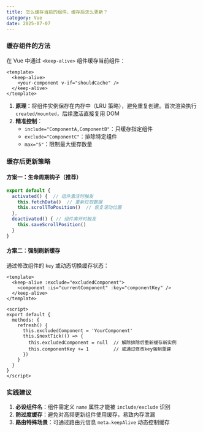 ```yaml
---
title: 怎么缓存当前的组件，缓存后怎么更新？
category: Vue
date: 2025-07-07
---
```

### 缓存组件的方法
在 Vue 中通过 `<keep-alive>` 组件缓存当前组件：
```vue
<template>
  <keep-alive>
    <your-component v-if="shouldCache" /> 
  </keep-alive>
</template>
```
1. **原理**：将组件实例保存在内存中（LRU 策略），避免重复创建。首次渲染执行 `created/mounted`，后续激活直接复用 DOM  
2. **精准控制**：
   - `include="ComponentA,ComponentB"`：只缓存指定组件
   - `exclude="ComponentC"`：排除特定组件
   - `max="5"`：限制最大缓存数量

### 缓存后更新策略
#### 方案一：生命周期钩子（推荐）
```javascript
export default {
  activated() {  // 组件激活时触发
    this.fetchData()  // 重新拉取数据
    this.scrollToPosition()  // 恢复滚动位置
  },
  deactivated() { // 组件离开时触发
    this.saveScrollPosition()  
  }
}
```

#### 方案二：强制刷新缓存
通过修改组件的 `key` 或动态切换缓存状态：
```vue
<template>
  <keep-alive :exclude="excludedComponent">
    <component :is="currentComponent" :key="componentKey" />
  </keep-alive>
</template>

<script>
export default {
  methods: {
    refresh() {
      this.excludedComponent = 'YourComponent'  
      this.$nextTick(() => {
        this.excludedComponent = null  // 解除排除后重新缓存新实例
        this.componentKey += 1         // 或通过修改key强制重建
      })
    }
  }
}
</script>
```

### 实践建议
1. **必设组件名**：组件需定义 `name` 属性才能被 `include/exclude` 识别
2. **防过度缓存**：避免对高频更新组件使用缓存，易致内存泄漏
3. **路由特殊场景**：可通过路由元信息 `meta.keepAlive` 动态控制缓存
